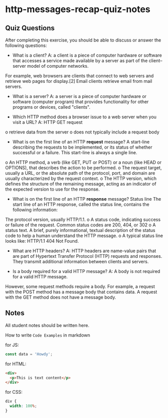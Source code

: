 # http-messages-recap-quiz-notes

## Quiz Questions

After completing this exercise, you should be able to discuss or answer the following questions:

- What is a client?
  A: a client is a piece of computer hardware or software that accesses a service made available by a server as part of the client–server model of computer networks.

For example, web browsers are clients that connect to web servers and retrieve web pages for display.[2] Email clients retrieve email from mail servers.

- What is a server?
  A: a server is a piece of computer hardware or software (computer program) that provides functionality for other programs or devices, called "clients".

- Which HTTP method does a browser issue to a web server when you visit a URL?
  A: HTTP GET request

o retrieve data from the server
o does not typically include a request body

- What is on the first line of an HTTP **request** message?
  A start-line describing the requests to be implemented, or its status of whether successful or a failure. This start-line is always a single line.

o An HTTP method, a verb (like GET, PUT or POST) or a noun (like HEAD or OPTIONS), that describes the action to be performed.
o The request target, usually a URL, or the absolute path of the protocol, port, and domain are usually characterized by the request context.
o The HTTP version, which defines the structure of the remaining message, acting as an indicator of the expected version to use for the response.

- What is on the first line of an HTTP **response** message?
  Status line
  The start line of an HTTP response, called the status line, contains the following information:

The protocol version, usually HTTP/1.1.
o A status code, indicating success or failure of the request. Common status codes are 200, 404, or 302
o A status text. A brief, purely informational, textual description of the status code to help a human understand the HTTP message.
o A typical status line looks like: HTTP/1.1 404 Not Found.

- What are HTTP headers?
  A: HTTP headers are name-value pairs that are part of Hypertext Transfer Protocol (HTTP) requests and responses. They transmit additional information between clients and servers.

- Is a body required for a valid HTTP message?
  A: A body is not required for a valid HTTP message.

However, some request methods require a body. For example, a request with the POST method has a message body that contains data. A request with the GET method does not have a message body.

## Notes

All student notes should be written here.

How to write `Code Examples` in markdown

for JS:

```javascript
const data = 'Howdy';
```

for HTML:

```html
<div>
  <p>This is text content</p>
</div>
```

for CSS:

```css
div {
  width: 100%;
}
```
